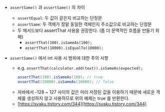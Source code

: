 - `assertSame()` 과 `assertSame()` 의 차이 
    - `assertEqual`: 두 값이 같은지 비교하는 단정문
    - `assertSame`: 두 객체가 정말 동일한 객체인지 주소값으로 비교하는 단정문
    - 두 메서드보다 assertThat 사용을 권장한다. (좀 더 문맥적인 흐름을 만들기 위해)
        - `assertThat(100).isSameAs(100);`
        - `assertThat(10000).isEqualTo(10000);`
        
- `assertSame()` 에서 int 사용 시 범위에 대한 주의 사항 
    - e.g. `assertThat(calculator.add(text)).isSameAs(expected);`
        ```java
        assertThat(100).isSameAs(100); // true
        assertThat(10000).isSameAs(10000); // false
        ```
    - 자바에서 -128 ~ 127 사이의 값은 미리 저장된 값을 이용하기 때문에 새로운 객체를 생성하지 않고 사용하므로 위의 예제는 true 를 반환한다.
    - [https://syaku.tistory.com/344](https://syaku.tistory.com/344)
      
